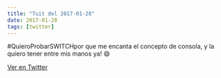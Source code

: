 ```yaml
---
title: "Tuit del 2017-01-28"
date: 2017-01-28
tags: [twitter]
---
```


#QuieroProbarSWITCHpor que me encanta el concepto de consola, y la quiero tener entre mis manos ya! 😄



[Ver en Twitter](https://twitter.com/i/web/status/825295504208756736)

